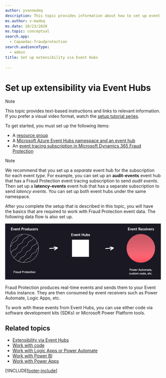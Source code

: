 ```yaml
---
author: yvonnedeq
description: This topic provides information about how to set up event hubs to extend the functionality of Microsoft Dynamics 365 Fraud Protection and incorporate its data into an organization's processes and workflows.
ms.author: v-madeq
ms.date: 10/23/2020
ms.topic: conceptual
search.app:
  - Capaedac-fraudprotection
search.audienceType:
  - admin
title: Set up extensibility via Event Hubs

---
```



# Set up extensibility via Event Hubs

> [!NOTE]
> This topic provides text-based instructions and links to relevant information. If you prefer a visual video format, watch the [setup tutorial series](https://vimeo.com/showcase/7308527).

To get started, you must set up the following items:

- A [resource group](/azure/azure-resource-manager/management/manage-resource-groups-portal)
- A [Microsoft Azure Event Hubs namespace and an event hub](/azure/event-hubs/event-hubs-create)
- An [event tracing subscription in Microsoft Dynamics 365 Fraud Protection](./event-tracing.md)
	
> [!NOTE]
> We recommend that you set up a *separate* event hub for the subscription for each event *type*. For example, you can set up an **audit-events** event hub that has a Fraud Protection event tracing subscription to send *audit events*. Then set up a **latency-events** event hub that has a separate subscription to send *latency events*. You can set up both event hubs under the same namespace.

After you complete the setup that is described in this topic, you will have the basics that are required to work with Fraud Protection event data. The following data flow is also set up.

![Data flow.](media/eventhubs/data-flow.png)

Fraud Protection produces real-time events and sends them to your Event Hubs instance. They are then consumed by event receivers such as Power Automate, Logic Apps, etc.

To work with these events from Event Hubs, you can use either code via software development kits (SDKs) or Microsoft Power Platform tools.

## Related topics

- [Extensibility via Event Hubs](extensibility-via-event-hubs-overview.md)
- [Work with code](extensibility-with-code.md)
- [Work with Logic Apps or Power Automate](extensibility-with-power-automate.md)
- [Work with Power BI](extensibility-with-power-bi.md)
- [Work with Power Apps](extensibility-with-power-apps.md)



[!INCLUDE[footer-include](includes/footer-banner.md)]

